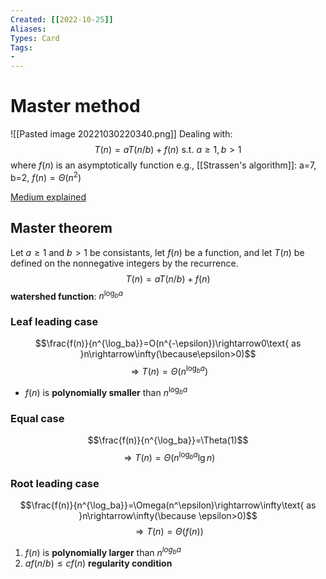 ```yaml
---
Created: [[2022-10-25]]
Aliases: 
Types: Card
Tags: 
- 
---
```

# Master method
![[Pasted image 20221030220340.png]]
Dealing with: 
$$T(n)=aT(n/b)+f(n)\text{ s.t. }a\geq1, b>1$$
where $f(n)$ is an asymptotically function
e.g., [[Strassen's algorithm]]: a=7, b=2, $f(n)=\Theta (n^2)$

[Medium explained](https://mycollegenotebook.medium.com/時間複雜度-遞迴-下-master-th-307ad4608ab6)

## Master theorem
Let $a\geq1$ and $b>1$ be consistants, let $f(n)$ be a function, and let $T(n)$ be defined on the nonnegative integers by the recurrence. 
$$T(n)=aT(n/b)+f(n)$$
**watershed function**: $n^{\log_ba}$
### Leaf leading case
$$\frac{f(n)}{n^{\log_ba}}=O(n^{-\epsilon})\rightarrow0\text{ as }n\rightarrow\infty(\because\epsilon>0)$$
$$\Rightarrow T(n)=\Theta(n^{\log_ba})$$
- $f(n)$ is **polynomially smaller** than $n^{\log_ba}$

### Equal case
$$\frac{f(n)}{n^{\log_ba}}=\Theta(1)$$
$$\Rightarrow T(n)=\Theta(n^{\log_ba}\lg n)$$

### Root leading case
$$\frac{f(n)}{n^{\log_ba}}=\Omega(n^\epsilon)\rightarrow\infty\text{ as }n\rightarrow\infty(\because \epsilon>0)$$
$$\Rightarrow T(n)=\Theta(f(n))$$
1. $f(n)$ is **polynomially larger** than $n^{log_ba}$
2. $af(n/b)\leq cf(n)$ **regularity condition**
